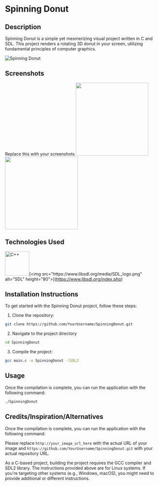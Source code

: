 # Spinning Donut

## Description
Spinning Donut is a simple yet mesmerizing visual project written in C and SDL. This project renders a rotating 3D donut in your screen, utilizing fundamental principles of computer graphics.

![Spinning Donut](http://your_image_url_here)

## Screenshots
Replace this with your screenshots
<img src="your_image_url_here" width="240"/> <img src="your_image_url_here" width="240"/>

## Technologies Used

[<img src="https://upload.wikimedia.org/wikipedia/commons/1/18/ISO_C%2B%2B_Logo.svg" alt="C++" height="80">](https://en.wikipedia.org/wiki/C_(programming_language))[<img src="https://www.libsdl.org/media/SDL_logo.png" alt="SDL" height="80">](https://www.libsdl.org/index.php)

## Installation Instructions

To get started with the Spinning Donut project, follow these steps:

1. Clone the repository:
```bash
git clone https://github.com/YourUsername/SpinningDonut.git
```

2. Navigate to the project directory
```bash
cd SpinningDonut
```
3. Compile the project:
```bash
gcc main.c -o SpinningDonut -lSDL2
```

## Usage

Once the compilation is complete, you can run the application with the following command:

```bash
./SpinningDonut
```
## Credits/Inspiration/Alternatives

Once the compilation is complete, you can run the application with the following command:

Please replace `http://your_image_url_here` with the actual URL of your image and `https://github.com/YourUsername/SpinningDonut.git` with your actual repository URL.

As a C-based project, building the project requires the GCC compiler and SDL2 library. The instructions provided above are for Linux systems. If you're targeting other systems (e.g., Windows, macOS), you might need to provide additional or different instructions.
